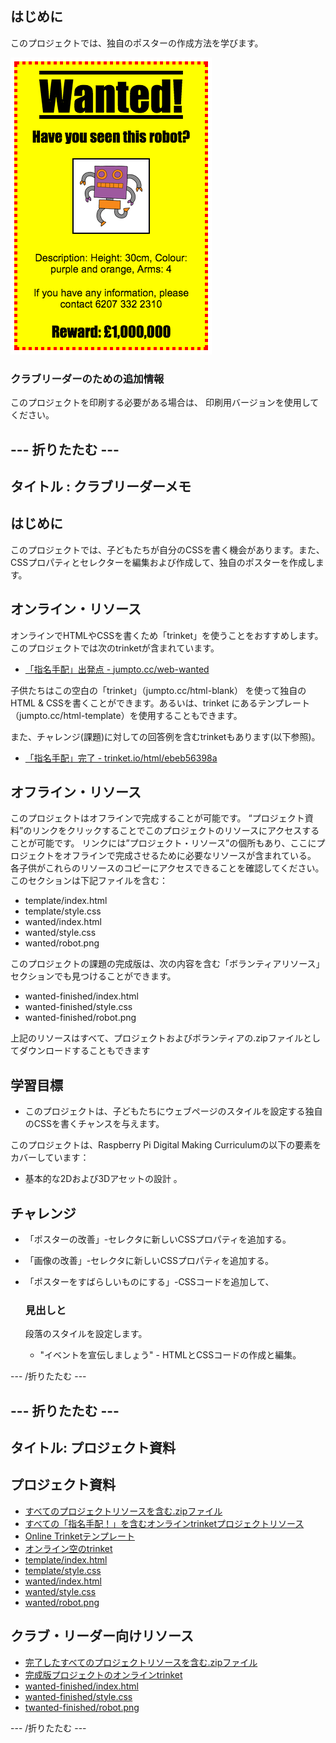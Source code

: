 ## はじめに

このプロジェクトでは、独自のポスターの作成方法を学びます。

![スクリーンショット](images/wanted-final.png)

### クラブリーダーのための追加情報

このプロジェクトを印刷する必要がある場合は、 印刷用バージョンを使用してください。

## \--- 折りたたむ \---

## タイトル : クラブリーダーメモ

## はじめに

このプロジェクトでは、子どもたちが自分のCSSを書く機会があります。また、CSSプロパティとセレクターを編集および作成して、独自のポスターを作成します。

## オンライン・リソース

オンラインでHTMLやCSSを書くため「trinket」を使うことをおすすめします。このプロジェクトでは次のtrinketが含まれています。

* [「指名手配」出発点 - jumpto.cc/web-wanted](http://jumpto.cc/web-wanted)

子供たちはこの空白の「trinket」（jumpto.cc/html-blank） を使って独自のHTML & CSSを書くことができます。あるいは、trinket にあるテンプレート（jumpto.cc/html-template）を使用することもできます。

また、チャレンジ(課題)に対しての回答例を含むtrinketもあります(以下参照)。

* [「指名手配」完了 - trinket.io/html/ebeb56398a](https://trinket.io/html/ebeb56398a)

## オフライン・リソース

このプロジェクトはオフラインで完成することが可能です。 “プロジェクト資料”のリンクをクリックすることでこのプロジェクトのリソースにアクセスすることが可能です。 リンクには”プロジェクト・リソース”の個所もあり、ここにプロジェクトをオフラインで完成させるために必要なリソースが含まれている。 各子供がこれらのリソースのコピーにアクセスできることを確認してください。 このセクションは下記ファイルを含む：

* template/index.html
* template/style.css
* wanted/index.html
* wanted/style.css
* wanted/robot.png

このプロジェクトの課題の完成版は、次の内容を含む「ボランティアリソース」セクションでも見つけることができます。

* wanted-finished/index.html
* wanted-finished/style.css
* wanted-finished/robot.png

上記のリソースはすべて、プロジェクトおよびボランティアの.zipファイルとしてダウンロードすることもできます

## 学習目標

* このプロジェクトは、子どもたちにウェブページのスタイルを設定する独自のCSSを書くチャンスを与えます。

このプロジェクトは、Raspberry Pi Digital Making Curriculumの以下の要素をカバーしています：

* 基本的な2Dおよび3Dアセットの設計 。

## チャレンジ

* 「ポスターの改善」-セレクタに新しいCSSプロパティを追加する。
* 「画像の改善」-セレクタに新しいCSSプロパティを追加する。
* 「ポスターをすばらしいものにする」-CSSコードを追加して、
    ### 見出しと
    
    段落のスタイルを設定します。</li> 
    
    * "イベントを宣伝しましょう" - HTMLとCSSコードの作成と編集。</ul> 
    
    \--- /折りたたむ \---
    
    ## \--- 折りたたむ \---
    
    ## タイトル: プロジェクト資料
    
    ## プロジェクト資料
    
    * [すべてのプロジェクトリソースを含む.zipファイル](resources/wanted-project-resources.zip)
    * [すべての「指名手配！」を含むオンラインtrinketプロジェクトリソース](http://jumpto.cc/web-wanted)
    * [Online Trinketテンプレート](http://jumpto.cc/trinket-template)
    * [オンライン空のtrinket](http://jumpto.cc/trinket-blank)
    * [template/index.html](resources/template-index.html)
    * [template/style.css](resources/template-style.css)
    * [wanted/index.html](resources/wanted-index.html)
    * [wanted/style.css](resources/wanted-style.css)
    * [wanted/robot.png](resources/wanted-robot.png)
    
    ## クラブ・リーダー向けリソース
    
    * [完了したすべてのプロジェクトリソースを含む.zipファイル](resources/wanted-volunteer-resources.zip)
    * [完成版プロジェクトのオンラインtrinket](https://trinket.io/html/ebeb56398a)
    * [wanted-finished/index.html](resources/wanted-finished-index.html)
    * [wanted-finished/style.css](resources/wanted-finished-style.css)
    * [twanted-finished/robot.png](resources/twanted-finished-robot.png)
    
    \--- /折りたたむ \---